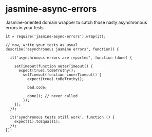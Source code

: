 jasmine-async-errors
====================

Jasmine-oriented domain wrapper to catch those nasty asynchronous errors in your tests

```
it = require('jasmine-async-errors').wrap(it);

// now, write your tests as usual
describe('asynchronous jasmine errors', function() {

  it('asynchronous errors are reported', function (done) {

    setTimeout(function outerTimeout() {
      expect(true).toBeTruthy();
        setTimeout(function innerTimeout() {
          expect(true).toBeTruthy();

          bad.code;

          done(); // never called
        });
    });
  });

  it('synchronous tests still work', function () {
    expect(1).toEqual(1);
  });
});

```
